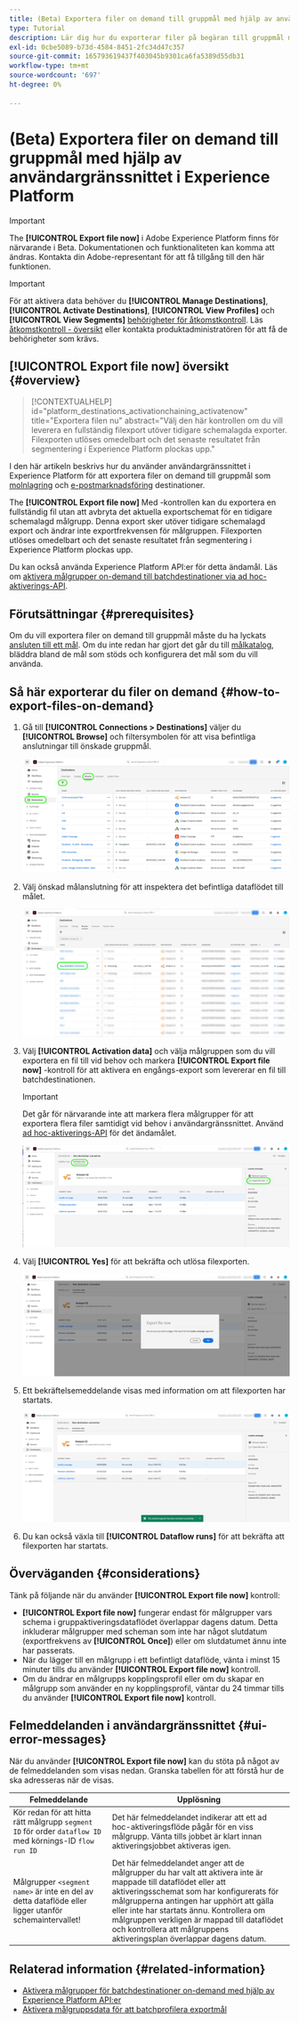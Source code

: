 ```yaml
---
title: (Beta) Exportera filer on demand till gruppmål med hjälp av användargränssnittet i Experience Platform
type: Tutorial
description: Lär dig hur du exporterar filer på begäran till gruppmål med hjälp av användargränssnittet i Experience Platform.
exl-id: 0cbe5089-b73d-4584-8451-2fc34d47c357
source-git-commit: 165793619437f403045b9301ca6fa5389d55db31
workflow-type: tm+mt
source-wordcount: '697'
ht-degree: 0%

---
```


# (Beta) Exportera filer on demand till gruppmål med hjälp av användargränssnittet i Experience Platform

>[!IMPORTANT]
>
>The **[!UICONTROL Export file now]** i Adobe Experience Platform finns för närvarande i Beta. Dokumentationen och funktionaliteten kan komma att ändras.
>Kontakta din Adobe-representant för att få tillgång till den här funktionen.

>[!IMPORTANT]
> 
>För att aktivera data behöver du **[!UICONTROL Manage Destinations]**, **[!UICONTROL Activate Destinations]**, **[!UICONTROL View Profiles]** och **[!UICONTROL View Segments]** [behörigheter för åtkomstkontroll](/help/access-control/home.md#permissions). Läs [åtkomstkontroll - översikt](/help/access-control/ui/overview.md) eller kontakta produktadministratören för att få de behörigheter som krävs.

## **[!UICONTROL Export file now]** översikt {#overview}

>[!CONTEXTUALHELP]
>id="platform_destinations_activationchaining_activatenow"
>title="Exportera filen nu"
>abstract="Välj den här kontrollen om du vill leverera en fullständig filexport utöver tidigare schemalagda exporter. Filexporten utlöses omedelbart och det senaste resultatet från segmentering i Experience Platform plockas upp."

I den här artikeln beskrivs hur du använder användargränssnittet i Experience Platform för att exportera filer on demand till gruppmål som [molnlagring](/help/destinations/catalog/cloud-storage/overview.md) och [e-postmarknadsföring](/help/destinations/catalog/email-marketing/overview.md) destinationer.

The **[!UICONTROL Export file now]** Med -kontrollen kan du exportera en fullständig fil utan att avbryta det aktuella exportschemat för en tidigare schemalagd målgrupp. Denna export sker utöver tidigare schemalagd export och ändrar inte exportfrekvensen för målgruppen. Filexporten utlöses omedelbart och det senaste resultatet från segmentering i Experience Platform plockas upp.

Du kan också använda Experience Platform API:er för detta ändamål. Läs om [aktivera målgrupper on-demand till batchdestinationer via ad hoc-aktiverings-API](/help/destinations/api/ad-hoc-activation-api.md).

## Förutsättningar {#prerequisites}

Om du vill exportera filer on demand till gruppmål måste du ha lyckats [ansluten till ett mål](./connect-destination.md). Om du inte redan har gjort det går du till [målkatalog](../catalog/overview.md), bläddra bland de mål som stöds och konfigurera det mål som du vill använda.

## Så här exporterar du filer on demand {#how-to-export-files-on-demand}

1. Gå till **[!UICONTROL Connections > Destinations]** väljer du **[!UICONTROL Browse]** och filtersymbolen för att visa befintliga anslutningar till önskade gruppmål.

   ![Bildmarkering som visar hur du kommer till fliken Bläddra och filtrerar befintliga dataflöden.](../assets/ui/activate-on-demand/browse-tab.png)

2. Välj önskad målanslutning för att inspektera det befintliga dataflödet till målet.

   ![En bild som markerar ett filtrerat dataflöde.](../assets/ui/activate-on-demand/filtered-dataflow.png)

3. Välj **[!UICONTROL Activation data]** och välja målgruppen som du vill exportera en fil till vid behov och markera **[!UICONTROL Export file now]** -kontroll för att aktivera en engångs-export som levererar en fil till batchdestinationen.

   >[!IMPORTANT]
   >
   >Det går för närvarande inte att markera flera målgrupper för att exportera flera filer samtidigt vid behov i användargränssnittet. Använd [ad hoc-aktiverings-API](/help/destinations/api/ad-hoc-activation-api.md) för det ändamålet.

   ![Bild som markerar knappen Exportera fil nu.](../assets/ui/activate-on-demand/activate-segment-on-demand.png)

4. Välj **[!UICONTROL Yes]** för att bekräfta och utlösa filexporten.

   ![Bild som visar bekräftelsedialogrutan för exportfilen.](../assets/ui/activate-on-demand/confirm-activation.png)

5. Ett bekräftelsemeddelande visas med information om att filexporten har startats.

   ![Bild som visar en bekräftelse på lyckad ad ad ad hoc-aktivering.](../assets/ui/activate-on-demand/ad-hoc-success.png)

6. Du kan också växla till **[!UICONTROL Dataflow runs]** för att bekräfta att filexporten har startats.

## Överväganden {#considerations}

Tänk på följande när du använder **[!UICONTROL Export file now]** kontroll:

* **[!UICONTROL Export file now]** fungerar endast för målgrupper vars schema i gruppaktiveringsdataflödet överlappar dagens datum. Detta inkluderar målgrupper med scheman som inte har något slutdatum (exportfrekvens av **[!UICONTROL Once]**) eller om slutdatumet ännu inte har passerats.
* När du lägger till en målgrupp i ett befintligt dataflöde, vänta i minst 15 minuter tills du använder **[!UICONTROL Export file now]** kontroll.
* Om du ändrar en målgrupps kopplingsprofil eller om du skapar en målgrupp som använder en ny kopplingsprofil, väntar du 24 timmar tills du använder **[!UICONTROL Export file now]** kontroll.

## Felmeddelanden i användargränssnittet {#ui-error-messages}

När du använder **[!UICONTROL Export file now]** kan du stöta på något av de felmeddelanden som visas nedan. Granska tabellen för att förstå hur de ska adresseras när de visas.

| Felmeddelande | Upplösning |
|---------|----------|
| Kör redan för att hitta rätt målgrupp `segment ID` för order `dataflow ID` med körnings-ID `flow run ID` | Det här felmeddelandet indikerar att ett ad hoc-aktiveringsflöde pågår för en viss målgrupp. Vänta tills jobbet är klart innan aktiveringsjobbet aktiveras igen. |
| Målgrupper `<segment name>` är inte en del av detta dataflöde eller ligger utanför schemaintervallet! | Det här felmeddelandet anger att de målgrupper du har valt att aktivera inte är mappade till dataflödet eller att aktiveringsschemat som har konfigurerats för målgrupperna antingen har upphört att gälla eller inte har startats ännu. Kontrollera om målgruppen verkligen är mappad till dataflödet och kontrollera att målgruppens aktiveringsplan överlappar dagens datum. |

## Relaterad information {#related-information}

* [Aktivera målgrupper för batchdestinationer on-demand med hjälp av Experience Platform API:er](/help/destinations/api/ad-hoc-activation-api.md)
* [Aktivera målgruppsdata för att batchprofilera exportmål](/help/destinations/ui/activate-batch-profile-destinations.md)
